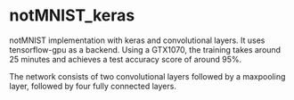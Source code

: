 # notMNIST_keras
notMNIST implementation with keras and convolutional layers. It uses tensorflow-gpu as a backend. Using a GTX1070, the training takes around 25 minutes and achieves a test accuracy score of around 95%.

The network consists of two convolutional layers followed by a maxpooling layer, followed by four fully connected layers.
